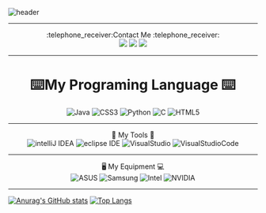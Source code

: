 ![header](https://capsule-render.vercel.app/api?type=soft&color=0:33FFC6,100:4DFF33&text=Gstars&height=300&fontSize=100&fontAlignY=50&animation=scaleIn&desc=Welcome%20to___________________Git%20Hub&descSize=40&descAlign=46&descAlignY=60)
<hr>
<div align="center">
   :telephone_receiver:Contact Me :telephone_receiver:
</div align="center">
<div align="center">
     <a href="https://www.facebook.com/profile.php?id=100010558274428"><img src="https://img.shields.io/badge/Facebook-1877f2?style=flat-square&logo=Facebook&logoColor=white&link=https://www.facebook.com/profile.php?id=100010558274428"/></a>
     <a href="https://open.kakao.com/o/si0u1hB"><img src="https://img.shields.io/badge/KakaoTalk-ffcd00?style=flat-square&logo=KakaoTalk&logoColor=white&link=https://open.kakao.com/o/si0u1hB"/></a>
  <a href="https://www.instagram.com/hyun_nu03/"><img src="https://img.shields.io/badge/Instagram-e4405f?style=flat-square&logo=Instagram&logoColor=white&link=https://www.instagram.com/hyun_nu03/"/></a>
</div align="center">
<hr>
<div align="center">
   <h1>⌨️My Programing Language ⌨️</h1>
</div>
<div align="center">
   <img alt="Java" src="https://img.shields.io/badge/Java-007396.svg?&style=for-the-badge&logo=Java&logoColor=white"/>
   <img alt="CSS3" src="https://img.shields.io/badge/CSS3-1572B6.svg?&style=for-the-badge&logo=CSS3&logoColor=white"/>
<img alt="Python" src ="https://img.shields.io/badge/Python-3776AB.svg?&style=for-the-badge&logo=Python&logoColor=white"/>
<img alt="C" src="https://img.shields.io/badge/C-A8B9CC.svg?&style=for-the-badge&logo=C&logoColor=white"/>
<img alt="HTML5" src="https://img.shields.io/badge/HTML5-E34F26.svg?&style=for-the-badge&logo=HTML5&logoColor=white"/>
</div align="center">
<hr>
<div align="center">
  🔧 My Tools 🔨
</div align="center">
<div align="center">
   <img alt="intelliJ IDEA" src ="https://img.shields.io/badge/intelliJ-000000.svg?&style=for-the-badge&logo=intelliJ IDEA&logoColor=white"/>
   <img alt="eclipse IDE" src ="https://img.shields.io/badge/eclipse-2c2255.svg?&style=for-the-badge&logo=eclipse IDE&logoColor=white"/>
  <img alt="VisualStudio" src ="https://img.shields.io/badge/VS-5c2d91.svg?&style=for-the-badge&logo=VisualStudio&logoColor=white"/>
  <img alt="VisualStudioCode" src ="https://img.shields.io/badge/VSC-007acc.svg?&style=for-the-badge&logo=VisualStudioCode&logoColor=white"/>
</div align="center">
<hr>
<div align="center">
 🖥️ My Equipment 💻
</div align="center">
<div align="center">
  <img alt="ASUS" src ="https://img.shields.io/badge/ASUS-000000.svg?&style=for-the-badge&logo=ASUS&logoColor=white"/>
  <img alt="Samsung" src ="https://img.shields.io/badge/Samsung-1428a0.svg?&style=for-the-badge&logo=Samsung&logoColor=white"/>
  <img alt="Intel" src ="https://img.shields.io/badge/Intel-0071c5.svg?&style=for-the-badge&logo=Intel&logoColor=white"/>
  <img alt="NVIDIA" src ="https://img.shields.io/badge/NVIDIA-76b900.svg?&style=for-the-badge&logo=NVIDIA&logoColor=white"/>                        
</div align="center">
<hr>

[![Anurag's GitHub stats](https://github-readme-stats.vercel.app/api?username=Gstars01&show_icons=true&theme=chartreuse-dark)](https://github.com/Gstars01/github-readme-stats)
[![Top Langs](https://github-readme-stats.vercel.app/api/top-langs/?username=Gstars01&layout=compact)](https://github.com/Gstars01/github-readme-stats)
